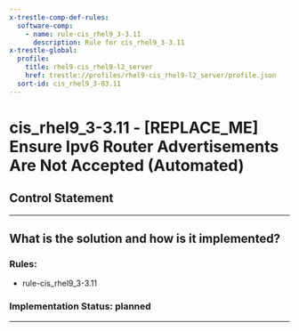 ```yaml
---
x-trestle-comp-def-rules:
  software-comp:
    - name: rule-cis_rhel9_3-3.11
      description: Rule for cis_rhel9_3-3.11
x-trestle-global:
  profile:
    title: rhel9-cis_rhel9-l2_server
    href: trestle://profiles/rhel9-cis_rhel9-l2_server/profile.json
  sort-id: cis_rhel9_3-03.11
---
```


# cis_rhel9_3-3.11 - \[REPLACE_ME\] Ensure Ipv6 Router Advertisements Are Not Accepted (Automated)

## Control Statement

______________________________________________________________________

## What is the solution and how is it implemented?

<!-- For implementation status enter one of: implemented, partial, planned, alternative, not-applicable -->

<!-- Note that the list of rules under ### Rules: is read-only and changes will not be captured after assembly to JSON -->

<!-- Add control implementation description here for control: cis_rhel9_3-3.11 -->

### Rules:

  - rule-cis_rhel9_3-3.11

### Implementation Status: planned

______________________________________________________________________
